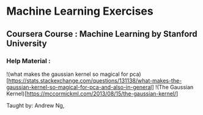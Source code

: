 # Machine Learning Exercises
## Coursera Course :  Machine Learning by Stanford University


### Help Material : 
!(what makes the gaussian kernel so magical for pca)[https://stats.stackexchange.com/questions/131138/what-makes-the-gaussian-kernel-so-magical-for-pca-and-also-in-general]
!(The Gaussian Kernel)[https://mccormickml.com/2013/08/15/the-gaussian-kernel/]

Taught by:  Andrew Ng,